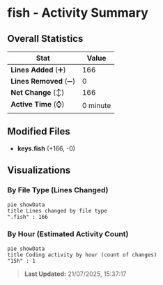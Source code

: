# fish - Activity Summary 

## Overall Statistics

| Stat                   | Value                                                             |
| ---------------------- | ----------------------------------------------------------------- |
| **Lines Added** (➕)   | 166                                          |
| **Lines Removed** (➖) | 0                                        |
| **Net Change** (↕)    | 166                |
| **Active Time** (⌚)   | 0 minute |


## Modified Files
- **keys.fish** (+166, -0)

## Visualizations

### By File Type (Lines Changed)

```mermaid
pie showData
title Lines changed by file type
".fish" : 166
```

### By Hour (Estimated Activity Count)

```mermaid
pie showData
title Coding activity by hour (count of changes)
"15h" : 1
```


> **Last Updated:** 21/07/2025, 15:37:17